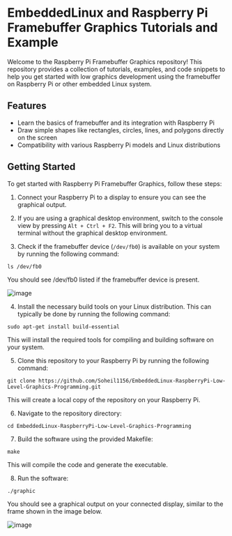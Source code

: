 # EmbeddedLinux and Raspberry Pi Framebuffer Graphics Tutorials and Example
Welcome to the Raspberry Pi Framebuffer Graphics repository! This repository provides a collection of tutorials, examples, and code snippets to help you get started with low graphics development using the framebuffer on Raspberry Pi or other embedded Linux system.

## Features

- Learn the basics of framebuffer and its integration with Raspberry Pi
- Draw simple shapes like rectangles, circles, lines, and polygons directly on the screen
- Compatibility with various Raspberry Pi models and Linux distributions

## Getting Started

To get started with Raspberry Pi Framebuffer Graphics, follow these steps:

1. Connect your Raspberry Pi to a display to ensure you can see the graphical output.

2. If you are using a graphical desktop environment, switch to the console view by pressing `Alt + Ctrl + F2`. This will bring you to a virtual terminal without the graphical desktop environment.

3. Check if the framebuffer device (`/dev/fb0`) is available on your system by running the following command:
```shell 
ls /dev/fb0
```

You should see /dev/fb0 listed if the framebuffer device is present.

![image](https://github.com/soheil1156/EmbeddedLinux-RaspberryPi-Low-Level-Graphics-Programming/assets/24310606/23d37d1b-2477-4416-89b4-22b7cf4eac8b)

4. Install the necessary build tools on your Linux distribution. This can typically be done by running the following command:

```shell 
sudo apt-get install build-essential
```

This will install the required tools for compiling and building software on your system.

5. Clone this repository to your Raspberry Pi by running the following command:

```shell 
git clone https://github.com/Soheil1156/EmbeddedLinux-RaspberryPi-Low-Level-Graphics-Programming.git
```

This will create a local copy of the repository on your Raspberry Pi.

6. Navigate to the repository directory:

```shell 
cd EmbeddedLinux-RaspberryPi-Low-Level-Graphics-Programming
```

7. Build the software using the provided Makefile:

```shell 
make
```

This will compile the code and generate the executable.

8. Run the software:
```shell 
./graphic
```

You should see a graphical output on your connected display, similar to the frame shown in the image below.

![image](https://github.com/soheil1156/EmbeddedLinux-RaspberryPi-Low-Level-Graphics-Programming/assets/24310606/7b92dc8c-abef-40ac-9fbc-d426945aab95)
